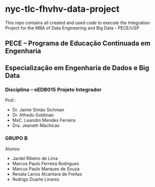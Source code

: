 # nyc-tlc-fhvhv-data-project
This repo contains all created and used code to execute the Integration Project for the MBA of Data Engineering and Big Data - PECE/USP 

## PECE – Programa de Educação Continuada em Engenharia
## Especialização em Engenharia de Dados e Big Data

### Disciplina – eEDB015 Projeto Integrador
Prof.:

 - Dr. Jaime Simão Sichman   
 - Dr. Alfredo Goldman 
 - MsC. Leandro Mendes Ferreira 
 - Dra. Jeaneth Machicao 

### GRUPO B
Alunos:

 - Jardel Ribeiro de Lima
 - Marcos Paulo Ferreira Rodrigues
 - Marcus Paulo Marques de Souza
 - Renata Larios Alcantara de Freitas
 - Rodrigo Duarte Linares


